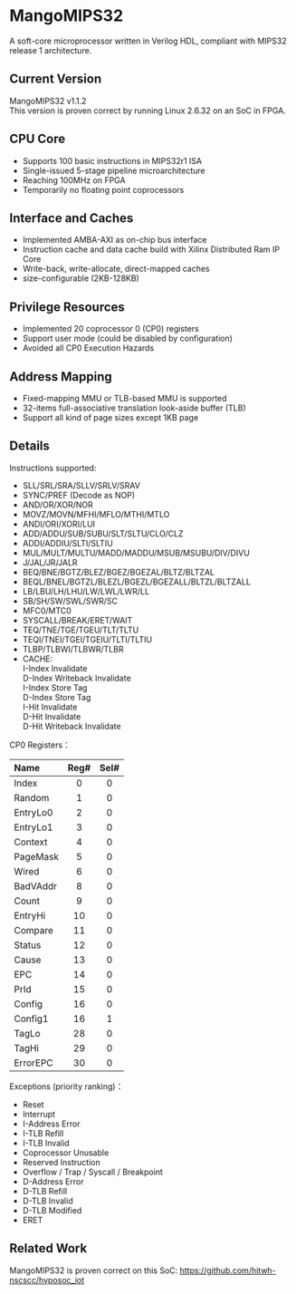 # MangoMIPS32
A soft-core microprocessor written in Verilog HDL, compliant with MIPS32 release 1 architecture.

## Current Version
MangoMIPS32 v1.1.2  
This version is proven correct by running Linux 2.6.32 on an SoC in FPGA.

## CPU Core 
- Supports 100 basic instructions in MIPS32r1 ISA
- Single-issued 5-stage pipeline microarchitecture
- Reaching 100MHz on FPGA
- Temporarily no floating point coprocessors

## Interface and Caches
- Implemented AMBA-AXI as on-chip bus interface
- Instruction cache and data cache build with Xilinx Distributed Ram IP Core
- Write-back, write-allocate, direct-mapped caches
- size-configurable (2KB-128KB)

## Privilege Resources
- Implemented 20 coprocessor 0 (CP0) registers
- Support user mode (could be disabled by configuration)
- Avoided all CP0 Execution Hazards

## Address Mapping
- Fixed-mapping MMU or TLB-based MMU is supported
- 32-items full-associative translation look-aside buffer (TLB)
- Support all kind of page sizes except 1KB page

## Details
Instructions supported:
- SLL/SRL/SRA/SLLV/SRLV/SRAV
- SYNC/PREF (Decode as NOP)
- AND/OR/XOR/NOR
- MOVZ/MOVN/MFHI/MFLO/MTHI/MTLO
- ANDI/ORI/XORI/LUI
- ADD/ADDU/SUB/SUBU/SLT/SLTU/CLO/CLZ
- ADDI/ADDIU/SLTI/SLTIU
- MUL/MULT/MULTU/MADD/MADDU/MSUB/MSUBU/DIV/DIVU
- J/JAL/JR/JALR
- BEQ/BNE/BGTZ/BLEZ/BGEZ/BGEZAL/BLTZ/BLTZAL
- BEQL/BNEL/BGTZL/BLEZL/BGEZL/BGEZALL/BLTZL/BLTZALL
- LB/LBU/LH/LHU/LW/LWL/LWR/LL
- SB/SH/SW/SWL/SWR/SC
- MFC0/MTC0
- SYSCALL/BREAK/ERET/WAIT
- TEQ/TNE/TGE/TGEU/TLT/TLTU
- TEQI/TNEI/TGEI/TGEIU/TLTI/TLTIU
- TLBP/TLBWI/TLBWR/TLBR
- CACHE:  
    I-Index Invalidate  
    D-Index Writeback Invalidate  
    I-Index Store Tag  
    D-Index Store Tag  
    I-Hit Invalidate  
    D-Hit Invalidate  
    D-Hit Writeback Invalidate  

CP0 Registers：  

|   Name   |Reg#|Sel#|  
|:---------|:--:|:--:|  
| Index    | 0  | 0  |
| Random   | 1  | 0  |
| EntryLo0 | 2  | 0  |
| EntryLo1 | 3  | 0  |
| Context  | 4  | 0  |
| PageMask | 5  | 0  |
| Wired    | 6  | 0  |
| BadVAddr | 8  | 0  |
| Count    | 9  | 0  |
| EntryHi  | 10 | 0  |
| Compare  | 11 | 0  |
| Status   | 12 | 0  |
| Cause    | 13 | 0  |
| EPC      | 14 | 0  |
| PrId     | 15 | 0  |
| Config   | 16 | 0  |
| Config1  | 16 | 1  |
| TagLo    | 28 | 0  |
| TagHi    | 29 | 0  |
| ErrorEPC | 30 | 0  |

Exceptions (priority ranking)：
- Reset
- Interrupt
- I-Address Error
- I-TLB Refill
- I-TLB Invalid
- Coprocessor Unusable
- Reserved Instruction
- Overflow / Trap / Syscall / Breakpoint
- D-Address Error
- D-TLB Refill
- D-TLB Invalid
- D-TLB Modified
- ERET

## Related Work
MangoMIPS32 is proven correct on this SoC:
https://github.com/hitwh-nscscc/hyposoc_iot
